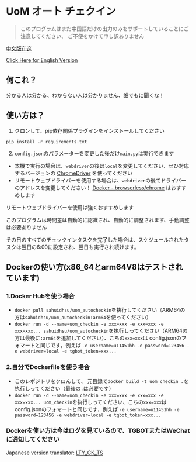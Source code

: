 # UoM オート チェクイン
> このプログラムはまだ中国語だけの出力のみをサポートしていることにご注意してください、
> ご不便をかけて申し訳ありません

[中文版在这](README.md)

[Click Here for English Version](README_en.md)

## 何これ？
分かる人は分かる、わからない人は分かりません、誰でもに聞くな！

## 使い方は？
1. クロンして、pip依存関係プラグインをインストールしてください

```pip install -r requirements.txt```

2. ```config.json```のパラメーターを変更した後だけ```main.py```は実行できます
* 本機で実行の場合は、```webdriver```の後は```local```を変更してください、ぜひ対応するバージョンの
[ChromeDriver](https://chromedriver.chromium.org/downloads)
を使ってください
* リモートウェブドライバーを使用する場合は、```webdriver```の後てドライバーのアドレスを変更してください！
[Docker - browserless/chrome](https://registry.hub.docker.com/r/browserless/chrome) はおすすめします

リモートウェブドライバーを使用は強くおすすめします

このプログラムは時間差は自動的に認識され、自動的に調整されます、手動調整は必要ありません

その日のすべてのチェックインタスクを完了した場合は、スケジュールされたタスクは翌日の6:00に設定され、翌日も実行され続けます。

## Dockerの使い方(x86_64とarm64V8はテストされています)
### 1.Docker Hubを使う場合
* `docker pull sahuidhsu/uom_autocheckin`を执行してください（ARM64の方は`sahuidhsu/uom_autocheckin:arm64`を使ってください）
* `docker run -d --name=uom_checkin -e xxx=xxx -e xxx=xxx -e xxx=xxx... sahuidhsu/uom_autocheckin`を执行しってください（ARM64の方は最後に`:arm64`を追加してください）、こちの`xxx=xxx`は
config.jsonのフォマートと同じです，例えば `-e username=u11451hh -e password=123456 -e webdriver=local -e tgbot_token=xxx...`

### 2.自分でDockerfileを使う場合
* このレポジトリをクロんして、 元目録で`docker build -t uom_checkin .`を执行しってください（最後の`.`は必要です）
* `docker run -d --name=uom_checkin -e xxx=xxx -e xxx=xxx -e xxx=xxx... uom_checkin`を执行しってください、こちの`xxx=xxx`は
config.jsonのフォマートと同じです，例えば `-e username=u11451hh -e password=123456 -e webdriver=local -e tgbot_token=xxx...`


### Dockerを使い方は今はログを見ているので、TGBOTまたはWeChatに通知してください

Japanese version translator: [LTY_CK_TS](https://github.com/sahuidhsu)
